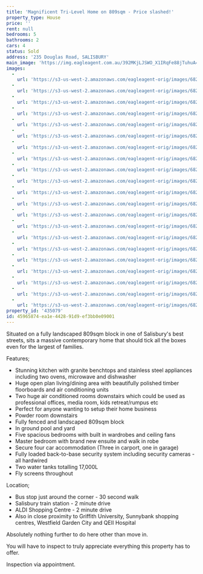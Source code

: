 ```yaml
---
title: 'Magnificent Tri-Level Home on 809sqm - Price slashed!'
property_type: House
price: ''
rent: null
bedrooms: 5
bathrooms: 2
cars: 4
status: Sold
address: '235 Douglas Road, SALISBURY'
main_image: 'https://img.eagleagent.com.au/392MKjLJSWO_X1IRqFe88jTuhuA=/1280x854/smart/https://s3-us-west-2.amazonaws.com/eagleagent-orig/images/6820271/108611776-image-M.jpg'
images:
  -
    url: 'https://s3-us-west-2.amazonaws.com/eagleagent-orig/images/6820291/108611776-image-U.jpg'
  -
    url: 'https://s3-us-west-2.amazonaws.com/eagleagent-orig/images/6820290/108611776-image-T.jpg'
  -
    url: 'https://s3-us-west-2.amazonaws.com/eagleagent-orig/images/6820289/108611776-image-S.jpg'
  -
    url: 'https://s3-us-west-2.amazonaws.com/eagleagent-orig/images/6820288/108611776-image-R.jpg'
  -
    url: 'https://s3-us-west-2.amazonaws.com/eagleagent-orig/images/6820287/108611776-image-Q.jpg'
  -
    url: 'https://s3-us-west-2.amazonaws.com/eagleagent-orig/images/6820286/108611776-image-P.jpg'
  -
    url: 'https://s3-us-west-2.amazonaws.com/eagleagent-orig/images/6820285/108611776-image-O.jpg'
  -
    url: 'https://s3-us-west-2.amazonaws.com/eagleagent-orig/images/6820284/108611776-image-N.jpg'
  -
    url: 'https://s3-us-west-2.amazonaws.com/eagleagent-orig/images/6820283/108611776-image-L.jpg'
  -
    url: 'https://s3-us-west-2.amazonaws.com/eagleagent-orig/images/6820282/108611776-image-K.jpg'
  -
    url: 'https://s3-us-west-2.amazonaws.com/eagleagent-orig/images/6820281/108611776-image-J.jpg'
  -
    url: 'https://s3-us-west-2.amazonaws.com/eagleagent-orig/images/6820280/108611776-image-I.jpg'
  -
    url: 'https://s3-us-west-2.amazonaws.com/eagleagent-orig/images/6820279/108611776-image-H.jpg'
  -
    url: 'https://s3-us-west-2.amazonaws.com/eagleagent-orig/images/6820278/108611776-image-G.jpg'
  -
    url: 'https://s3-us-west-2.amazonaws.com/eagleagent-orig/images/6820277/108611776-image-F.jpg'
  -
    url: 'https://s3-us-west-2.amazonaws.com/eagleagent-orig/images/6820276/108611776-image-E.jpg'
  -
    url: 'https://s3-us-west-2.amazonaws.com/eagleagent-orig/images/6820275/108611776-image-D.jpg'
  -
    url: 'https://s3-us-west-2.amazonaws.com/eagleagent-orig/images/6820274/108611776-image-C.jpg'
  -
    url: 'https://s3-us-west-2.amazonaws.com/eagleagent-orig/images/6820273/108611776-image-B.jpg'
  -
    url: 'https://s3-us-west-2.amazonaws.com/eagleagent-orig/images/6820272/108611776-image-A.jpg'
  -
    url: 'https://s3-us-west-2.amazonaws.com/eagleagent-orig/images/6820271/108611776-image-M.jpg'
property_id: '435079'
id: 45965874-ea1e-4428-91d9-ef3bb0e09001
---
```

Situated on a fully landscaped 809sqm block in one of Salisbury's best streets, sits a massive contemporary home that should tick all the boxes even for the largest of families.

Features;
*  Stunning kitchen with granite benchtops and stainless steel appliances including two ovens, microwave and dishwasher
*  Huge open plan living/dining area with beautifully polished timber floorboards and air conditioning units
*  Two huge air conditioned rooms downstairs which could be used as professional offices, media room, kids retreat/rumpus etc
*  Perfect for anyone wanting to setup their home business
*  Powder room downstairs
*  Fully fenced and landscaped 809sqm block
*  In ground pool and yard
*  Five spacious bedrooms with built in wardrobes and ceiling fans
*  Master bedroom with brand new ensuite and walk in robe
*  Secure four car accommodation (Three in carport, one in garage)
*  Fully loaded back-to-base security system including security cameras - all hardwired
*  Two water tanks totalling 17,000L
*  Fly screens throughout

Location;
*  Bus stop just around the corner - 30 second walk
*  Salisbury train station - 2 minute drive
*  ALDI Shopping Centre - 2 minute drive
*  Also in close proximity to Griffith University, Sunnybank shopping centres, Westfield Garden City and QEII Hospital

Absolutely nothing further to do here other than move in.

You will have to inspect to truly appreciate everything this property has to offer.

Inspection via appointment.